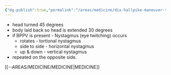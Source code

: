 ```yaml
---
{"dg-publish":true,"permalink":"/areas/medicine/dix-hallpike-maneuver-to-diagnose-bppv-dizziness/","created":"2025-02-26T13:25:00.165+08:00"}
---
```



- head turned 45 degrees
- body laid back so head is extended 30 degrees
- if BPPV is present - Nystagmus (eye twitching) occurs
	- rotates - tortional nystagmus
	- side to side - horizontal nystagmus
	- up & down - vertical nystagmus
- repeated on the opposite side.


[[--AREAS/MEDICINE/MEDICINE\|MEDICINE]]
